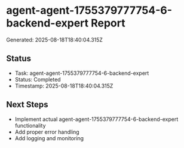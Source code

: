 # agent-agent-1755379777754-6-backend-expert Report

Generated: 2025-08-18T18:40:04.315Z

## Status
- Task: agent-agent-1755379777754-6-backend-expert
- Status: Completed
- Timestamp: 2025-08-18T18:40:04.315Z

## Next Steps
- Implement actual agent-agent-1755379777754-6-backend-expert functionality
- Add proper error handling
- Add logging and monitoring
